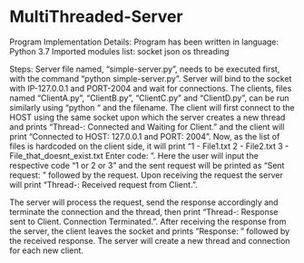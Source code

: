 # MultiThreaded-Server

Program Implementation Details:
Program has been written in language: Python 3.7
Imported modules list:
socket
json
os
threading


Steps:
Server file named, “simple-server.py”, needs to be executed first, with the command “python simple-server.py”. Server will bind to the socket with IP-127.0.0.1 and PORT-2004 and wait for connections.
The clients, files named “ClientA.py”, “ClientB.py”, “ClientC.py” and “ClientD.py”, can be run similarly using “python “ and the filename. 
The client will first connect to the HOST using the same socket upon which the server creates a new thread and prints “Thread-<id>: Connected and Waiting for Client.”  and the client will print “Connected to HOST: 127.0.0.1 and PORT: 2004”.
Now, as the list of files is hardcoded on the client side, it will print 
“1 - File1.txt
2 - File2.txt
3 - File_that_doesnt_exist.txt
Enter code: ”.
Here the user will input the respective code “1 or 2 or 3” and the sent request will be printed as “Sent request: ” followed by the request. Upon receiving the request the server will print “Thread-<id>: Received request from Client<name>.”.

The server will process the request, send the response accordingly and terminate the connection and the thread, then print “Thread-<id>: Response sent to Client<name>. Connection Terminated.”.
After receiving the response from the server, the client leaves the socket and prints “Response: ” followed by the received response.
The server will create a new thread and connection for each new client.
